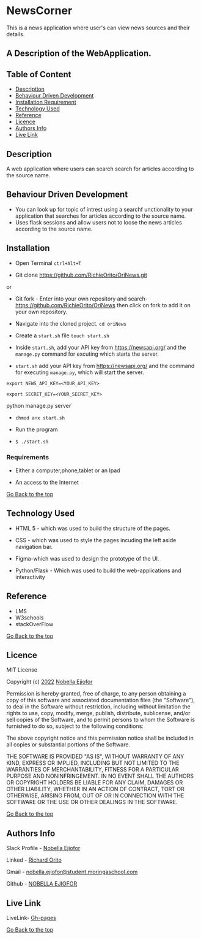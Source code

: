 # NewsCorner
This is a news application where user's can view news sources and their details.


## A Description of the WebApplication.

## Table of Content

+ [Description](#description)
+ [Behaviour Driven Development](#behaviour-driven-development)
+ [Installation Requirement](#Installation)
+ [Technology Used](#technology-used)
+ [Reference](#reference)
+ [Licence](#licence)
+ [Authors Info](#authors-info)
+ [Live Link](#live-link)

## Description

<p>A web application where users can search search for articles according to the source name.</p>

## Behaviour Driven Development

<p>

* You can look up for topic of intrest using a searchf unctionality to your application that searches for articles according to the source name.
* Uses flask sessions and allow users not to loose the news articles according to the source name.

</p>

## Installation

* Open Terminal `ctrl+Alt+T`

* Git clone https://github.com/RichieOrito/OriNews.git

or

* Git fork - Enter into your own repository and search-https://github.com/RichieOrito/OriNews then click on fork to add
it on your own repository.

* Navigate into the cloned project. 
`cd oriNews`

* Create a `start.sh` file
 `touch start.sh`

* Inside `start.sh`, add your API key from  https://newsapi.org/ and the `manage.py` command for excuting which starts the server.

* `start.sh` add your API key from  https://newsapi.org/  and the command for executing `manage.py`, which will start the server.

`export NEWS_API_KEY=<YOUR_API_KEY>`

`export SECRET_KEY=<YOUR_SECRET_KEY>`

 python manage.py server`

* `chmod a+x start.sh`

* Run the program
* `$ ./start.sh`

### Requirements

* Either a computer,phone,tablet or an Ipad

* An access to the Internet

[Go Back to the top](#oriNews)

## Technology Used

* HTML 5 - which was used to build the structure of the pages.

* CSS - which was used to style the pages incuding the left aside navigation bar.

* Figma-which was used to design the prototype of the UI.

* Python/Flask - Which was used to build the web-applications and interactivity

## Reference

* LMS
* W3schools
* stackOverFlow

[Go Back to the top](#oriNews)

## Licence

MIT License

Copyright (c) [2022](#licence) [Nobella Ejiofor](#licence)

Permission is hereby granted, free of charge, to any person obtaining a copy
of this software and associated documentation files (the "Software"), to deal
in the Software without restriction, including without limitation the rights
to use, copy, modify, merge, publish, distribute, sublicense, and/or sell
copies of the Software, and to permit persons to whom the Software is
furnished to do so, subject to the following conditions:

The above copyright notice and this permission notice shall be included in all
copies or substantial portions of the Software.

THE SOFTWARE IS PROVIDED "AS IS", WITHOUT WARRANTY OF ANY KIND, EXPRESS OR
IMPLIED, INCLUDING BUT NOT LIMITED TO THE WARRANTIES OF MERCHANTABILITY,
FITNESS FOR A PARTICULAR PURPOSE AND NONINFRINGEMENT. IN NO EVENT SHALL THE
AUTHORS OR COPYRIGHT HOLDERS BE LIABLE FOR ANY CLAIM, DAMAGES OR OTHER
LIABILITY, WHETHER IN AN ACTION OF CONTRACT, TORT OR OTHERWISE, ARISING FROM,
OUT OF OR IN CONNECTION WITH THE SOFTWARE OR THE USE OR OTHER DEALINGS IN THE
SOFTWARE.

[Go Back to the top](#oriNews)

## Authors Info

Slack Profile - [Nobella Ejiofor](https://app.slack.com/client/T0101L740P4/C010GLANY3A/user_profile/U02EZFHEJUA)

Linked - [Richard Orito](https://www.linkedin.com/in/richie-orito/)

Gmail - [nobella.ejiofor@student.moringaschool.com]()

Github - [NOBELLA EJIOFOR](https://github.com/RichieOrito)

## Live Link

LiveLink- [Gh-pages](https://orinews.herokuapp.com/)

[Go Back to the top](#oriNews)

